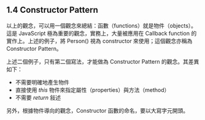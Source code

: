 ## 1.4 Constructor Pattern

以上的觀念，可以用一個觀念來總結：函數（functions）就是物件（objects）。這是 JavaScript 極為重要的觀念，實務上，大量被應用在 Callback function 的實作上。上述的例子，將 Person() 視為 constructor 來使用；這個觀念亦稱為 Constructor Pattern。

上述二個例子，只有第二個寫法，才能做為 Constructor Pattern 的觀念。其差異如下：

* 不需要明確地產生物件
* 直接使用 *this* 物件來指定屬性（properties）與方法（method）
* 不需要 *return* 敍述

另外，根據物件導向的觀念，Constructor 函數的命名，要以大寫字元開頭。
